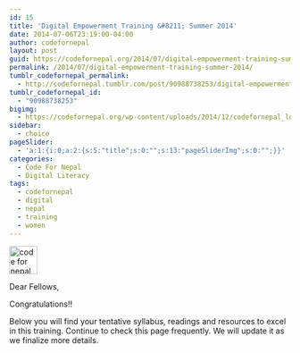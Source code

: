 ```yaml
---
id: 15
title: 'Digital Empowerment Training &#8211; Summer 2014'
date: 2014-07-06T23:19:00-04:00
author: codefornepal
layout: post
guid: https://codefornepal.org/2014/07/digital-empowerment-training-summer-2014/
permalink: /2014/07/digital-empowerment-training-summer-2014/
tumblr_codefornepal_permalink:
  - http://codefornepal.tumblr.com/post/90988738253/digital-empowerment-training-summer-2014
tumblr_codefornepal_id:
  - "90988738253"
bigimg:
  - https://codefornepal.org/wp-content/uploads/2014/12/codefornepal_logo_latest.jpg
sidebar:
  - choice
pageSlider:
  - 'a:1:{i:0;a:2:{s:5:"title";s:0:"";s:13:"pageSliderImg";s:0:"";}}'
categories:
  - Code For Nepal
  - Digital Literacy
tags:
  - codefornepal
  - digital
  - nepal
  - training
  - women
---
```

<img src="https://31.media.tumblr.com/0e9b5adf2c5f4790b48191cf3482df30/tumblr_inline_n8h3fzwRIQ1qb9ga0.jpg" alt="code for nepal" width="50" height="50" />

Dear Fellows,

Congratulations!!

Below you will find your tentative syllabus, readings and resources to excel in this training. Continue to check this page frequently. We will update it as we finalize more details.<!-- more -->